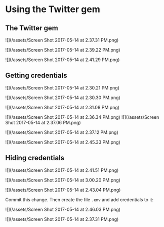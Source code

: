 # Using the Twitter gem

## The Twitter gem

![](/assets/Screen Shot 2017-05-14 at 2.37.31 PM.png)

![](/assets/Screen Shot 2017-05-14 at 2.39.22 PM.png)

![](/assets/Screen Shot 2017-05-14 at 2.41.29 PM.png)

## Getting credentials

![](/assets/Screen Shot 2017-05-14 at 2.30.21 PM.png)

![](/assets/Screen Shot 2017-05-14 at 2.30.30 PM.png)

![](/assets/Screen Shot 2017-05-14 at 2.31.08 PM.png)

![](/assets/Screen Shot 2017-05-14 at 2.36.34 PM.png)
![](/assets/Screen Shot 2017-05-14 at 2.37.06 PM.png)

![](/assets/Screen Shot 2017-05-14 at 2.37.12 PM.png)

![](/assets/Screen Shot 2017-05-14 at 2.45.33 PM.png)

## Hiding credentials

![](/assets/Screen Shot 2017-05-14 at 2.41.51 PM.png)

![](/assets/Screen Shot 2017-05-14 at 3.00.20 PM.png)

![](/assets/Screen Shot 2017-05-14 at 2.43.04 PM.png)

Commit this change. Then create the file `.env` and add credentials to it:

![](/assets/Screen Shot 2017-05-14 at 2.46.03 PM.png)

![](/assets/Screen Shot 2017-05-14 at 2.37.31 PM.png)


